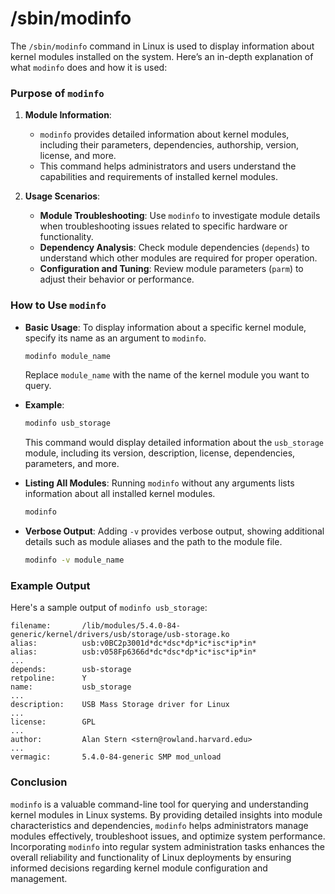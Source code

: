 # /sbin/modinfo
The `/sbin/modinfo` command in Linux is used to display information about kernel modules installed on the system. Here’s an in-depth explanation of what `modinfo` does and how it is used:

### Purpose of `modinfo`

1. **Module Information**:
   - `modinfo` provides detailed information about kernel modules, including their parameters, dependencies, authorship, version, license, and more.
   - This command helps administrators and users understand the capabilities and requirements of installed kernel modules.

2. **Usage Scenarios**:
   - **Module Troubleshooting**: Use `modinfo` to investigate module details when troubleshooting issues related to specific hardware or functionality.
   - **Dependency Analysis**: Check module dependencies (`depends`) to understand which other modules are required for proper operation.
   - **Configuration and Tuning**: Review module parameters (`parm`) to adjust their behavior or performance.

### How to Use `modinfo`

- **Basic Usage**: To display information about a specific kernel module, specify its name as an argument to `modinfo`.

  ```bash
  modinfo module_name
  ```

  Replace `module_name` with the name of the kernel module you want to query.

- **Example**:

  ```bash
  modinfo usb_storage
  ```

  This command would display detailed information about the `usb_storage` module, including its version, description, license, dependencies, parameters, and more.

- **Listing All Modules**: Running `modinfo` without any arguments lists information about all installed kernel modules.

  ```bash
  modinfo
  ```

- **Verbose Output**: Adding `-v` provides verbose output, showing additional details such as module aliases and the path to the module file.

  ```bash
  modinfo -v module_name
  ```

### Example Output

Here's a sample output of `modinfo usb_storage`:

```
filename:       /lib/modules/5.4.0-84-generic/kernel/drivers/usb/storage/usb-storage.ko
alias:          usb:v0BC2p3001d*dc*dsc*dp*ic*isc*ip*in*
alias:          usb:v058Fp6366d*dc*dsc*dp*ic*isc*ip*in*
...
depends:        usb-storage
retpoline:      Y
name:           usb_storage
...
description:    USB Mass Storage driver for Linux
...
license:        GPL
...
author:         Alan Stern <stern@rowland.harvard.edu>
...
vermagic:       5.4.0-84-generic SMP mod_unload 
```

### Conclusion

`modinfo` is a valuable command-line tool for querying and understanding kernel modules in Linux systems. By providing detailed insights into module characteristics and dependencies, `modinfo` helps administrators manage modules effectively, troubleshoot issues, and optimize system performance. Incorporating `modinfo` into regular system administration tasks enhances the overall reliability and functionality of Linux deployments by ensuring informed decisions regarding kernel module configuration and management.
